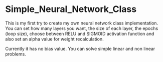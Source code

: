 # Simple_Neural_Network_Class
This is my first try to create my own neural network class implementation. You can set how many layers you want, the size of each layer, the epochs (loop size), choose between RELU and SIGMOID activation function and also set an alpha value for weight recalculation.

Currently it has no bias value. You can solve simple linear and non linear problems.
